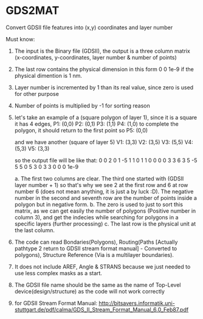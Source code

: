 # GDS2MAT
Convert GDSII file features into (x,y) coordinates and layer number

Must know:
1. The input is the Binary file (GDSII), the output is a three column matrix (x-coordinates, y-coordinates, layer number & number of        points)
2. The last row contains the physical dimension in this form 0    0    1e-9 if the physical dimention is 1 nm.
3. Layer number is incremented by 1 than its real value, since zero is used for other purpose
4. Number of points is multiplied by -1 for sorting reason

5. let's take an example of a (square polygon of layer 1), since it is a square it has 4 edges,
   P1: (0,0)
   P2: (0,1)
   P3: (1,1)
   P4: (1,0)
   to complete the polygon, it should return to the first point so
   P5: (0,0)

   and we have another (square of layer 5)
   V1: (3,3)
   V2: (3,5)
   V3: (5,5)
   V4: (5,3)
   V5: (3,3)

   so the output file will be like that:
   0 0 2
   0 1 -5
   1 1 0
   1 1 0
   0 0 0
   3 3 6
   3 5 -5
   5 5 0
   5 3 0
   3 3 0
   0 0 1e-9
   
   a. The first two columns are clear. The third one started with (GDSII layer number + 1) so that's why we see 2 at the first row and 6    at row number 6 (does not mean anything, it is just a by luck :D). The negative number in the second and seventh row are the number      of points inside a polygon but in negative form.
   b. The zero is used to just to sort this matrix, as we can get easily the number of polygons (Positive number in column 3), and get      the indecies while searching for polygons in a specific layers (further processing)
   c. The last row is the physical unit at the last column.

6. The code can read Bondaries(Polygons), Routing(Paths [Actually pathtype 2 return to GDSII stream format manual] - Converted to          polygons), Structure Reference (Via is a multilayer boundaries).
7. It does not include AREF, Angle & STRANS because we just needed to use less complex masks as a start.
8. The GDSII file name should be the same as the name of Top-Level device(design/structure) as the code will not work correctly
9. for GDSII Stream Format Manual: http://bitsavers.informatik.uni-stuttgart.de/pdf/calma/GDS_II_Stream_Format_Manual_6.0_Feb87.pdf
